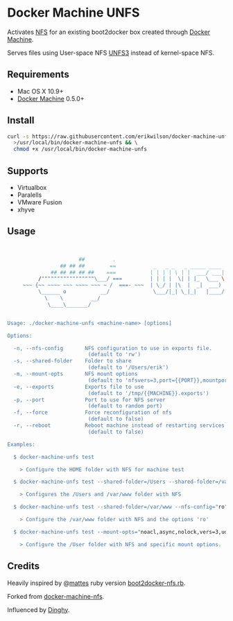 # Docker Machine UNFS

Activates [NFS](https://en.wikipedia.org/wiki/Network_File_System) for an
existing boot2docker box created through
[Docker Machine](https://docs.docker.com/machine/).

Serves files using User-space NFS [UNFS3](http://unfs3.sourceforge.net/)
instead of kernel-space NFS.

## Requirements

* Mac OS X 10.9+
* [Docker Machine](https://docs.docker.com/machine/) 0.5.0+

## Install

```sh
curl -s https://raw.githubusercontent.com/erikwilson/docker-machine-unfs/master/docker-machine-unfs \
  >/usr/local/bin/docker-machine-unfs && \
  chmod +x /usr/local/bin/docker-machine-unfs
```

## Supports

* Virtualbox
* Paralells
* VMware Fusion
* xhyve

## Usage

```sh


                       ##         .
                 ## ## ##        ==            _   _ _   _ _____ ____
              ## ## ## ## ##    ===           | | | | \ | |  ___/ ___|
          /"""""""""""""""""\___/ ===         | | | |  \| | |_  \___ \
     ~~~ {~~ ~~~~ ~~~ ~~~~ ~~~ ~ /  ===- ~~~  | \_/ | |\  |  _|  ___) |
          \______ o           __/              \___/|_| \_|_|   |____/
            \    \         __/
             \____\_______/


Usage: ./docker-machine-unfs <machine-name> [options]

Options:

  -n, --nfs-config       NFS configuration to use in exports file.
                          (default to 'rw')
  -s, --shared-folder    Folder to share
                          (default to '/Users/erik')
  -m, --mount-opts       NFS mount options
                          (default to 'nfsvers=3,port={{PORT}},mountport={{PORT}},udp,nolock,hard,intr')
  -e, --exports          Exports file to use
                          (default to '/tmp/{{MACHINE}}.exports')
  -p, --port             Port to use for NFS server
                          (default to random port)
  -f, --force            Force reconfiguration of nfs
                          (default to false)
  -r, --reboot           Reboot machine instead of restarting services
                          (default to false)

Examples:

  $ docker-machine-unfs test

    > Configure the HOME folder with NFS for machine test

  $ docker-machine-unfs test --shared-folder=/Users --shared-folder=/var/www

    > Configures the /Users and /var/www folder with NFS

  $ docker-machine-unfs test --shared-folder=/var/www --nfs-config="ro"

    > Configure the /var/www folder with NFS and the options 'ro'

  $ docker-machine-unfs test --mount-opts="noacl,async,nolock,vers=3,udp,noatime,actimeo=1"

    > Configure the /User folder with NFS and specific mount options.

```

## Credits

Heavily inspired by @[mattes](https://github.com/mattes) ruby version
[boot2docker-nfs.rb](https://gist.github.com/mattes/4d7f435d759ca2581347).

Forked from [docker-machine-nfs](https://github.com/adlogix/docker-machine-nfs).

Influenced by [Dinghy](https://github.com/codekitchen/dinghy/).
